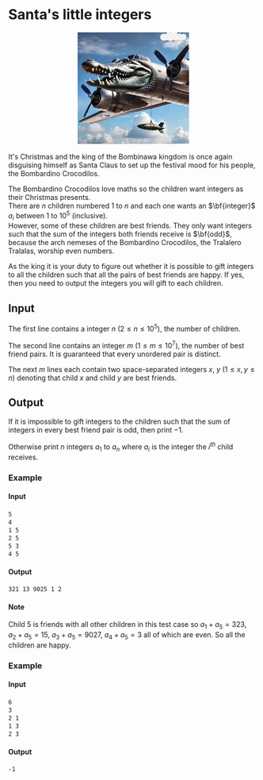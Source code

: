 # Santa's little integers

<p align="center"><img src="images/bombardino.jpg"></p>

It's Christmas and the king of the Bombinawa kingdom is once again disguising himself as Santa Claus to set up the festival mood for his people, the Bombardino Crocodilos.

The Bombardino Crocodilos love maths so the children want integers as their Christmas presents.  
There are $n$ children numbered $1$ to $n$ and each one wants an $\bf{integer}$ $a_i$ between $1$ to $10^5$ (inclusive).  
However, some of these children are best friends. They only want integers such that the sum of the integers both friends receive is $\bf{odd}$, because the arch nemeses of the Bombardino Crocodilos, the Tralalero Tralalas, worship even numbers.

As the king it is your duty to figure out whether it is possible to gift integers to all the children such that all the pairs of best friends are happy. If yes, then you need to output the integers you will gift to each children.

## Input
The first line contains a integer $n$ $(2 \leq n \leq 10^5)$, the number of children.

The second line contains an integer $m$ $(1 \leq m \leq 10^7)$, the number of best friend pairs. It is guaranteed that every unordered pair is distinct.

The next $m$ lines each contain two space-separated integers $x$, $y$ $(1 \leq x, y \leq n)$ denoting that child $x$ and child $y$ are best friends.

## Output
If it is impossible to gift integers to the children such that the sum of integers in every best friend pair is odd, then print $-1$.

Otherwise print $n$ integers $a_1$ to $a_n$ where $a_i$ is the integer the $i^{th}$ child receives.

### Example
#### Input
```
5
4
1 5
2 5
5 3
4 5
```
#### Output
```
321 13 9025 1 2
```
#### Note
Child $5$ is friends with all other children in this test case so $a_1+a_5=323$, $a_2+a_5=15$, $a_3+a_5=9027$, $a_4+a_5=3$ all of which are even. So all the children are happy.

### Example
#### Input
```
6
3
2 1
1 3
2 3
```
#### Output
```
-1
```
